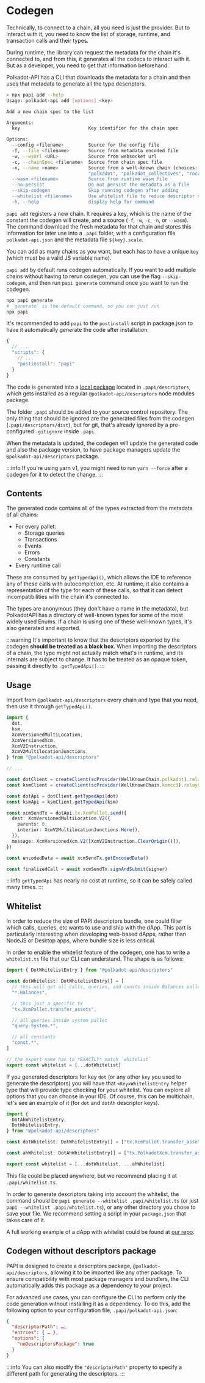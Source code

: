 # Codegen

Technically, to connect to a chain, all you need is just the provider. But to interact with it, you need to know the list of storage, runtime, and transaction calls and their types.

During runtime, the library can request the metadata for the chain it's connected to, and from this, it generates all the codecs to interact with it. But as a developer, you need to get that information beforehand.

Polkadot-API has a CLI that downloads the metadata for a chain and then uses that metadata to generate all the type descriptors.

```sh
> npx papi add --help
Usage: polkadot-api add [options] <key>

Add a new chain spec to the list

Arguments:
  key                         Key identifier for the chain spec

Options:
  --config <filename>         Source for the config file
  -f, --file <filename>       Source from metadata encoded file
  -w, --wsUrl <URL>           Source from websocket url
  -c, --chainSpec <filename>  Source from chain spec file
  -n, --name <name>           Source from a well-known chain (choices: "ksmcc3", "paseo",
                              "polkadot", "polkadot_collectives", "rococo_v2_2", "westend2", [...]")
  --wasm <filename>           Source from runtime wasm file
  --no-persist                Do not persist the metadata as a file
  --skip-codegen              Skip running codegen after adding
  --whitelist <filename>      Use whitelist file to reduce descriptor size
  -h, --help                  display help for command
```

`papi add` registers a new chain. It requires a key, which is the name of the constant the codegen will create, and a source (`-f`, `-w`, `-c`, `-n`, or `--wasm`). The command download the fresh metadata for that chain and stores this information for later use into a `.papi` folder, with a configuration file `polkadot-api.json` and the metadata file `${key}.scale`.

You can add as many chains as you want, but each has to have a unique `key` (which must be a valid JS variable name).

`papi add` by default runs codegen automatically. If you want to add multiple chains without having to rerun codegen, you can use the flag `--skip-codegen`, and then run `papi generate` command once you want to run the codegen.

```sh
npx papi generate
# `generate` is the default command, so you can just run
npx papi
```

It's recommended to add `papi` to the `postinstall` script in package.json to have it automatically generate the code after installation:

```js
{
  // ...
  "scripts": {
    // ...
    "postinstall": "papi"
  }
}
```

The code is generated into a [local package](https://docs.npmjs.com/cli/v9/configuring-npm/package-json/#local-paths) located in `.papi/descriptors`, which gets installed as a regular `@polkadot-api/descriptors` node modules package.

The folder `.papi` should be added to your source control repository. The only thing that should be ignored are the generated files from the codegen (`.papi/descriptors/dist`), but for git, that's already ignored by a pre-configured `.gitignore` inside `.papi`.

When the metadata is updated, the codegen will update the generated code and also the package version, to have package managers update the `@polkadot-api/descriptors` package.

:::info
If you're using yarn v1, you might need to run `yarn --force` after a codegen for it to detect the change.
:::

## Contents

The generated code contains all of the types extracted from the metadata of all chains:

- For every pallet:
  - Storage queries
  - Transactions
  - Events
  - Errors
  - Constants
- Every runtime call

These are consumed by `getTypedApi()`, which allows the IDE to reference any of these calls with autocompletion, etc. At runtime, it also contains a representation of the type for each of these calls, so that it can detect incompatibilities with the chain it's connected to.

The types are anonymous (they don't have a name in the metadata), but PolkadotAPI has a directory of well-known types for some of the most widely used Enums. If a chain is using one of these well-known types, it's also generated and exported.

:::warning
It's important to know that the descriptors exported by the codegen **should be treated as a black box**. When importing the descriptors of a chain, the type might not actually match what's in runtime, and its internals are subject to change. It has to be treated as an opaque token, passing it directly to `.getTypedApi()`.
:::

## Usage

Import from `@polkadot-api/descriptors` every chain and type that you need, then use it through `getTypedApi()`.

```ts
import {
  dot,
  ksm,
  XcmVersionedMultiLocation,
  XcmVersionedXcm,
  XcmV2Instruction,
  XcmV2MultilocationJunctions,
} from "@polkadot-api/descriptors"

// ...

const dotClient = createClient(scProvider(WellKnownChain.polkadot).relayChain)
const ksmClient = createClient(scProvider(WellKnownChain.ksmcc3).relayChain)

const dotApi = dotClient.getTypedApi(dot)
const ksmApi = ksmClient.getTypedApi(ksm)

const xcmSendTx = dotApi.tx.XcmPallet.send({
  dest: XcmVersionedMultiLocation.V2({
    parents: 0,
    interior: XcmV2MultilocationJunctions.Here(),
  }),
  message: XcmVersionedXcm.V2([XcmV2Instruction.ClearOrigin()]),
})

const encodedData = await xcmSendTx.getEncodedData()

const finalizedCall = await xcmSendTx.signAndSubmit(signer)
```

:::info
`getTypedApi` has nearly no cost at runtime, so it can be safely called many times.
:::

## Whitelist

In order to reduce the size of PAPI descriptors bundle, one could filter which calls, queries, etc wants to use and ship with the dApp. This part is particularly interesting when developing web-based dApps, rather than NodeJS or Desktop apps, where bundle size is less critical.

In order to enable the whitelist feature of the codegen, one has to write a `whitelist.ts` file that our CLI can understand. The shape is as follows:

```ts
import { DotWhitelistEntry } from "@polkadot-api/descriptors"

const dotWhitelist: DotWhitelistEntry[] = [
  // this will get all calls, queries, and consts inside Balances pallet
  "*.Balances",

  // this just a specific tx
  "tx.XcmPallet.transfer_assets",

  // all queries inside system pallet
  "query.System.*",

  // all constants
  "const.*",
]

// the export name has to *EXACTLY* match `whitelist`
export const whitelist = [...dotWhitelist]
```

If you generated descriptors for key `dot` (or any other `key` you used to generate the descriptors) you will have that `<Key>WhitelistEntry` helper type that will provide type checking for your whitelist. You can explore all options that you can choose in your IDE. Of course, this can be multichain, let's see an example of it (for `dot` and `dotAh` descriptor keys).

```ts
import {
  DotAhWhitelistEntry,
  DotWhitelistEntry,
} from "@polkadot-api/descriptors"

const dotWhitelist: DotWhitelistEntry[] = ["tx.XcmPallet.transfer_assets"]

const ahWhitelist: DotAhWhitelistEntry[] = ["tx.PolkadotXcm.transfer_assets"]

export const whitelist = [...dotWhitelist, ...ahWhitelist]
```

This file could be placed anywhere, but we recommend placing it at `.papi/whitelist.ts`.

In order to generate descriptors taking into account the whitelist, the command should be `papi generate --whitelist .papi/whitelist.ts` (or just `papi --whitelist .papi/whitelist.ts`), or any other directory you chose to save your file. We recommend setting a script in your `package.json` that takes care of it.

A full working example of a dApp with whitelist could be found at [our repo](https://github.com/polkadot-api/polkadot-api/tree/main/examples/vite).

## Codegen without descriptors package

PAPI is designed to create a descriptors package, `@polkadot-api/descriptors`, allowing it to be imported like any other package. To ensure compatibility with most package managers and bundlers, the CLI automatically adds this package as a dependency to your project.

For advanced use cases, you can configure the CLI to perform only the code generation without installing it as a dependency. To do this, add the following option to your configuration file, `.papi/polkadot-api.json`:

```json
{
  "descriptorPath": …,
  "entries": { … },
  "options": {
    "noDescriptorsPackage": true
  }
}
```

:::info
You can also modify the `"descriptorPath"` property to specify a different path for generating the descriptors.
:::
